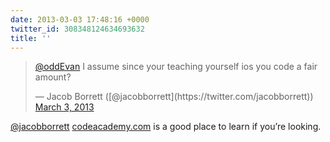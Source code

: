 ```yaml
---
date: 2013-03-03 17:48:16 +0000
twitter_id: 308348124634693632
title: ''
---
```


<blockquote class="twitter-tweet"><p lang="en" dir="ltr"><a href="https://twitter.com/oddEvan?ref_src=twsrc%5Etfw">@oddEvan</a> I assume since your teaching yourself ios you code a fair amount?</p>&mdash; Jacob Borrett ([@jacobborrett](https://twitter.com/jacobborrett)) <a href="https://twitter.com/jacobborrett/status/308347696828252160?ref_src=twsrc%5Etfw">March 3, 2013</a></blockquote>
<script async src="https://platform.twitter.com/widgets.js" charset="utf-8"></script>

[@jacobborrett](https://twitter.com/jacobborrett) [codeacademy.com](http://codeacademy.com) is a good place to learn if you’re looking.
